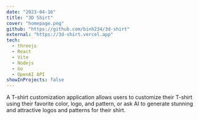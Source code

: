 ```yaml
---
date: "2023-04-16"
title: "3D Shirt"
cover: "homepage.png"
github: "https://github.com/binh234/3d-shirt"
external: "https://3d-shirt.vercel.app"
tech:
  - threejs
  - React
  - Vite
  - Nodejs
  - Go
  - OpenAI API
showInProjects: false
---
```


A T-shirt customization application allows users to customize their T-shirt using their favorite color, logo, and pattern, or ask AI to generate stunning and attractive logos and patterns for their shirt.
